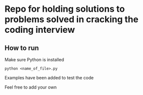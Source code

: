 # Repo for holding solutions to problems solved in cracking the coding interview

## How to run 
Make sure Python is installed

`python <name_of_file>.py`

Examples have been added to test the code 

Feel free to add your own